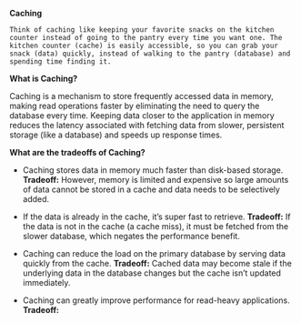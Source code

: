 **Caching**

```Think of caching like keeping your favorite snacks on the kitchen counter instead of going to the pantry every time you want one. The kitchen counter (cache) is easily accessible, so you can grab your snack (data) quickly, instead of walking to the pantry (database) and spending time finding it.```

**What is Caching?**

Caching is a mechanism to store frequently accessed data in memory, making read operations faster by eliminating the need to query the database every time. Keeping data closer to the application in memory reduces the latency associated with fetching data from slower, persistent storage (like a database) and speeds up response times.

**What are the tradeoffs of Caching?**

- Caching stores data in memory much faster than disk-based storage.
  **Tradeoff:**  However, memory is limited and expensive so large amounts of data cannot be stored in a cache and data needs to be selectively added.

- If the data is already in the cache, it’s super fast to retrieve.
  **Tradeoff:**  If the data is not in the cache (a cache miss), it must be fetched from the slower database, which negates the   performance benefit.

- Caching can reduce the load on the primary database by serving data quickly from the cache.
  **Tradeoff:** Cached data may become stale if the underlying data in the database changes but the cache isn’t updated immediately.

- Caching can greatly improve performance for read-heavy applications.
  **Tradeoff:** 
